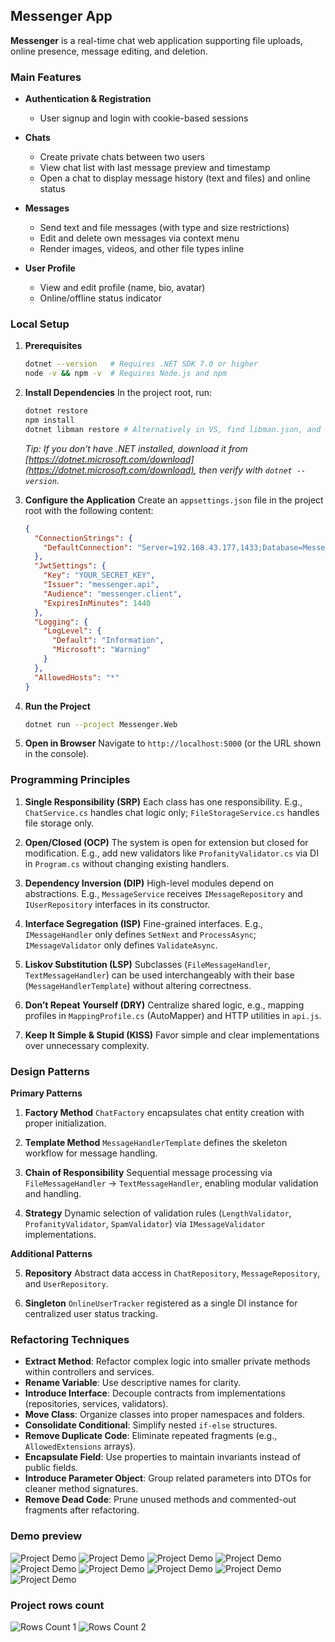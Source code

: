 ## Messenger App

**Messenger** is a real-time chat web application supporting file uploads, online presence, message editing, and deletion.

### Main Features

* **Authentication & Registration**

  * User signup and login with cookie-based sessions

* **Chats**

  * Create private chats between two users
  * View chat list with last message preview and timestamp
  * Open a chat to display message history (text and files) and online status

* **Messages**

  * Send text and file messages (with type and size restrictions)
  * Edit and delete own messages via context menu
  * Render images, videos, and other file types inline

* **User Profile**

  * View and edit profile (name, bio, avatar)
  * Online/offline status indicator

### Local Setup

1. **Prerequisites**

   ```bash
   dotnet --version   # Requires .NET SDK 7.0 or higher
   node -v && npm -v  # Requires Node.js and npm
   ```

2. **Install Dependencies**
   In the project root, run:

   ```bash
   dotnet restore
   npm install
   dotnet libman restore # Alternatively in VS, find libman.json, and restore it with right button click
   ```

   *Tip: If you don’t have .NET installed, download it from [https://dotnet.microsoft.com/download](https://dotnet.microsoft.com/download), then verify with `dotnet --version`.*

3. **Configure the Application**
   Create an `appsettings.json` file in the project root with the following content:

   ```json
   {
     "ConnectionStrings": {
       "DefaultConnection": "Server=192.168.43.177,1433;Database=Messenger;User Id=YOUR_USERNAME;Password=YOUR_PASSWORD;TrustServerCertificate=True;"
     },
     "JwtSettings": {
       "Key": "YOUR_SECRET_KEY",
       "Issuer": "messenger.api",
       "Audience": "messenger.client",
       "ExpiresInMinutes": 1440
     },
     "Logging": {
       "LogLevel": {
         "Default": "Information",
         "Microsoft": "Warning"
       }
     },
     "AllowedHosts": "*"
   }
   ```

4. **Run the Project**

   ```bash
   dotnet run --project Messenger.Web
   ```

5. **Open in Browser**
   Navigate to `http://localhost:5000` (or the URL shown in the console).

### Programming Principles

1. **Single Responsibility (SRP)**
   Each class has one responsibility. E.g., `ChatService.cs` handles chat logic only; `FileStorageService.cs` handles file storage only.

2. **Open/Closed (OCP)**
   The system is open for extension but closed for modification. E.g., add new validators like `ProfanityValidator.cs` via DI in `Program.cs` without changing existing handlers.

3. **Dependency Inversion (DIP)**
   High-level modules depend on abstractions. E.g., `MessageService` receives `IMessageRepository` and `IUserRepository` interfaces in its constructor.

4. **Interface Segregation (ISP)**
   Fine-grained interfaces. E.g., `IMessageHandler` only defines `SetNext` and `ProcessAsync`; `IMessageValidator` only defines `ValidateAsync`.

5. **Liskov Substitution (LSP)**
   Subclasses (`FileMessageHandler`, `TextMessageHandler`) can be used interchangeably with their base (`MessageHandlerTemplate`) without altering correctness.

6. **Don’t Repeat Yourself (DRY)**
   Centralize shared logic, e.g., mapping profiles in `MappingProfile.cs` (AutoMapper) and HTTP utilities in `api.js`.

7. **Keep It Simple & Stupid (KISS)**
   Favor simple and clear implementations over unnecessary complexity.

### Design Patterns

**Primary Patterns**

1. **Factory Method**
   `ChatFactory` encapsulates chat entity creation with proper initialization.

2. **Template Method**
   `MessageHandlerTemplate` defines the skeleton workflow for message handling.

3. **Chain of Responsibility**
   Sequential message processing via `FileMessageHandler` → `TextMessageHandler`, enabling modular validation and handling.

4. **Strategy**
   Dynamic selection of validation rules (`LengthValidator`, `ProfanityValidator`, `SpamValidator`) via `IMessageValidator` implementations.

**Additional Patterns**

5. **Repository**
   Abstract data access in `ChatRepository`, `MessageRepository`, and `UserRepository`.

6. **Singleton**
   `OnlineUserTracker` registered as a single DI instance for centralized user status tracking.

### Refactoring Techniques

* **Extract Method**: Refactor complex logic into smaller private methods within controllers and services.
* **Rename Variable**: Use descriptive names for clarity.
* **Introduce Interface**: Decouple contracts from implementations (repositories, services, validators).
* **Move Class**: Organize classes into proper namespaces and folders.
* **Consolidate Conditional**: Simplify nested `if-else` structures.
* **Remove Duplicate Code**: Eliminate repeated fragments (e.g., `AllowedExtensions` arrays).
* **Encapsulate Field**: Use properties to maintain invariants instead of public fields.
* **Introduce Parameter Object**: Group related parameters into DTOs for cleaner method signatures.
* **Remove Dead Code**: Prune unused methods and commented-out fragments after refactoring.

### Demo preview
![Project Demo](images/proj_demo_1.png)
![Project Demo](images/proj_demo_2.png)
![Project Demo](images/proj_demo_3.png)
![Project Demo](images/proj_demo_4.png)
![Project Demo](images/proj_demo_5.png)
![Project Demo](images/proj_demo_6.png)
![Project Demo](images/proj_demo_7.png)
![Project Demo](images/proj_demo_8.png)
![Project Demo](images/proj_demo_9.png)

### Project rows count
![Rows Count 1](images/rows_count_1.png)
![Rows Count 2](images/rows_count_2.png)


